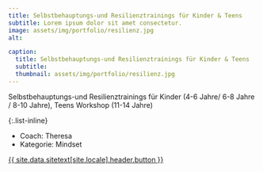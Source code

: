 ```yaml
---
title: Selbstbehauptungs-und Resilienztrainings für Kinder & Teens
subtitle: Lorem ipsum dolor sit amet consectetur.
image: assets/img/portfolio/resilienz.jpg
alt:

caption:
  title: Selbstbehauptungs-und Resilienztrainings für Kinder & Teens
  subtitle:
  thumbnail: assets/img/portfolio/resilienz.jpg
---
```

Selbstbehauptungs-und Resilienztrainings für Kinder (4-6 Jahre/ 6-8 Jahre / 8-10 Jahre), Teens Workshop (11-14 Jahre)

{:.list-inline}
- Coach: Theresa
- Kategorie: Mindset

<a class="btn btn-primary btn-xl text-uppercase js-scroll-trigger" href="{{site.data.sitetext[site.locale].header.buttonlink }}">{{ site.data.sitetext[site.locale].header.button }}</a>
